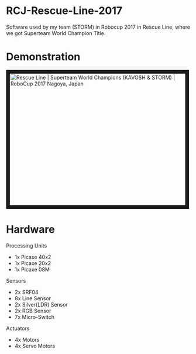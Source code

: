 # RCJ-Rescue-Line-2017
Software used by my team (STORM) in Robocup 2017 in Rescue Line, where we got Superteam World Champion Title.

# Demonstration
<a href="https://youtu.be/DCoNDoOUyMc" target="_blank"><img src="https://i.ytimg.com/vi/DCoNDoOUyMc/hqdefault.jpg" 
alt="Rescue Line | Superteam World Champions (KAVOSH & STORM) | RoboCup 2017 Nagoya, Japan" width="480" height="360" border="10" /></a>

# Hardware

Processing Units

* 1x Picaxe 40x2
* 1x Picaxe 20x2
* 1x Picaxe 08M

Sensors

* 2x SRF04
* 8x Line Sensor
* 2x Silver(LDR) Sensor
* 2x RGB Sensor
* 7x Micro-Switch

Actuators

* 4x Motors
* 4x Servo Motors 

